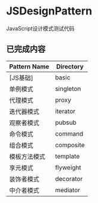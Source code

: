 # JSDesignPattern
JavaScript设计模式测试代码

## 已完成内容

|Pattern Name|Directory|
|---|---|
|[JS基础]|basic|
|单例模式|singleton|
|代理模式|proxy|
|迭代器模式|iterator|
|观察者模式|pubsub|
|命令模式|command|
|组合模式|composite|
|模板方法模式|template|
|享元模式|flyweight|
|装饰者模式|decorator|
|中介者模式|mediator|
